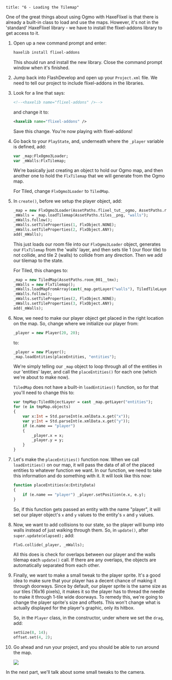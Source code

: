 ```
title: "6 - Loading the Tilemap"
```

One of the great things about using Ogmo with HaxeFlixel is that there is already a built-in class to load and use the maps. However, it's not in the 'standard' HaxeFlixel library - we have to install the flixel-addons library to get access to it.

1. Open up a new command prompt and enter:
	
	```bash
	haxelib install flixel-addons
	```

	This should run and install the new library. Close the command prompt window when it's finished.
	
2. Jump back into FlashDevelop and open up your `Project.xml` file. We need to tell our project to include flixel-addons in the libraries.

3. Look for a line that says:
	
	```xml
	<!--<haxelib name="flixel-addons" />-->
	```
	and change it to:
	
	```xml
	<haxelib name="flixel-addons" />
	```

	Save this change. You're now playing with flixel-addons!

4. Go back to your `PlayState`, and, underneath where the `_player` variable is defined, add:
	
	```haxe
	var _map:FlxOgmo3Loader;
	var _mWalls:FlxTilemap;
	```

	We're basically just creating an object to hold our Ogmo map, and then another one to hold the `FlxTilemap` that we will generate from the Ogmo map.

	For Tiled, change `FlxOgmo3Loader` to `TiledMap`.

5. In `create()`, before we setup the player object, add:
	
	```haxe
	_map = new FlxOgmo3Loader(AssetPaths.flixel_tut__ogmo, AssetPaths.room_001__json);
	_mWalls = _map.loadTilemap(AssetPaths.tiles__png, "walls");
	_mWalls.follow();
	_mWalls.setTileProperties(1, FlxObject.NONE);
	_mWalls.setTileProperties(2, FlxObject.ANY);
	add(_mWalls);
	```

	This just loads our room file into our `FlxOgmo3Loader` object, generates our `FlxTilemap` from the 'walls' layer, and then sets tile 1 (our floor tile) to not collide, and tile 2 (walls) to collide from any direction. Then we add our tilemap to the state.

	For Tiled, this changes to:

	```haxe
	_map = new TiledMap(AssetPaths.room_001__tmx);
	_mWalls = new FlxTilemap();
	_mWalls.loadMapFromArray(cast(_map.getLayer("walls"), TiledTileLayer).tileArray, _map.width, _map.height, AssetPaths.tiles__png, _map.tileWidth, _map.tileHeight, FlxTilemapAutoTiling.OFF, 1, 1, 3);
	_mWalls.follow();
	_mWalls.setTileProperties(2, FlxObject.NONE);
	_mWalls.setTileProperties(3, FlxObject.ANY);
	add(_mWalls);
	```

6. Now, we need to make our player object get placed in the right location on the map. So, change where we initialize our player from:
	
	```haxe
	_player = new Player(20, 20);
	```

	to:

	```haxe
	_player = new Player();
	_map.loadEntities(placeEntities, "entities");
	```

	We're simply telling our `_map` object to loop through all of the entities in our 'entities' layer, and call the `placeEntities()` for each one (which we're about to make now).

    `TiledMap` does not have a built-in `loadEntities()` function, so for that you'll need to change this to:

	```haxe
	var tmpMap:TiledObjectLayer = cast _map.getLayer("entities");
	for (e in tmpMap.objects)
	{
		var x:Int = Std.parseInt(e.xmlData.x.get("x"));
		var y:Int = Std.parseInt(e.xmlData.x.get("y"));
		if (e.name == "player")
		{
			_player.x = x;
			_player.y = y;
		}
	}
	```

7. Let's make the `placeEntities()` function now. When we call `loadEntities()` on our map, it will pass the data of all of the placed entities to whatever function we want. In our function, we need to take this information and do something with it. It will look like this now:
	
	```haxe
	function placeEntities(e:EntityData)
	{
		if (e.name == "player") _player.setPosition(e.x, e.y);
	}
	```

	So, if this function gets passed an entity with the name "player", it will set our player object's `x` and `y` values to the entity's `x` and `y` values.

8. Now, we want to add collisions to our state, so the player will bump into walls instead of just walking through them. So, in `update()`, after `super.update(elapsed);` add:

	```haxe
	FlxG.collide(_player, _mWalls);
	```
	
	All this does is check for overlaps between our player and the walls tilemap each `update()` call. If there are any overlaps, the objects are automatically separated from each other.

9. Finally, we want to make a small tweak to the player sprite. It's a good idea to make sure that your player has a decent chance of making it through doorways. Since by default, our player sprite is the same size as our tiles (16x16 pixels), it makes it so the player has to thread the needle to make it through 1-tile wide doorways. To remedy this, we're going to change the player sprite's size and offsets. This won't change what is actually displayed for the player's graphic, only its hitbox.

	So, in the `Player` class, in the constructor, under where we set the `drag`, add:
	
	```haxe
	setSize(8, 14);
	offset.set(4, 2);
	```

10. Go ahead and run your project, and you should be able to run around the map.

	![](../images/01_tutorial/0013b.png)

In the next part, we'll talk about some small tweaks to the camera.
